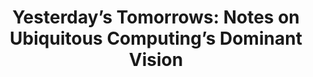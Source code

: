 ---
title: "Yesterday’s Tomorrows: Notes on Ubiquitous Computing’s Dominant Vision"
layout: default
year: 2007
authors: [ Genevieve Bell, Paul Dourish ]
tags: [ Critique, UbiComp ]
citation: "Genevieve Bell and Paul Dourish. 2007. Yesterday’s tomorrows: notes on ubiquitous computing’s dominant vision. Personal Ubiquitous Comput. 11, 2 (Feb 2007), 133–143. https://doi.org/10.1007/s00779-006-0071-x"
type: Conference Paper
links: [https://doi.org/10.1007/s00779-006-0071-x]
link_descriptions: [DOI]
---